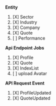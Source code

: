 **Entity**
1. [X] Sector
2. [X] Industry
3. [X] Company
4. [X] Quote
5. [ ] Performance

**Api Endpoint Jobs**
1. [X] Profile
2. [X] Quote
3. [X] IndexList
4. [ ] upload Avatar

**API Request Event**
1. [X] ProfileUpdated
2. [X] QuoteUpdated